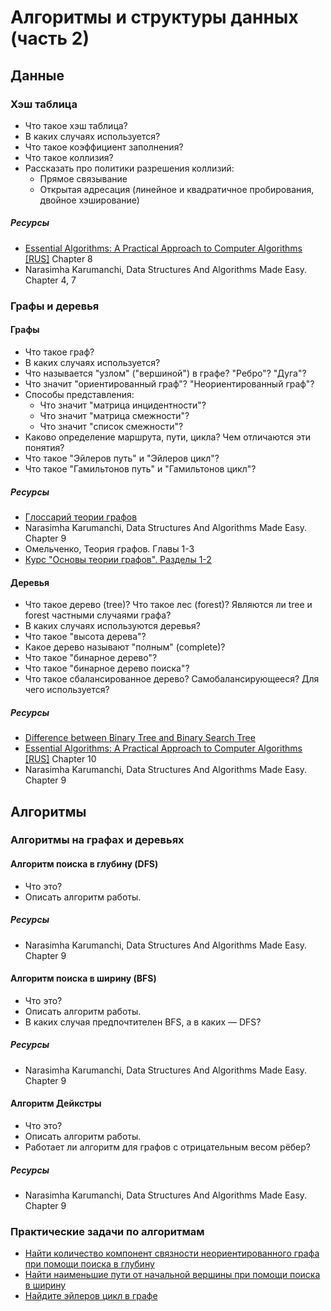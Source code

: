 # Алгоритмы и структуры данных (часть 2)

## Данные

### Хэш таблица

* Что такое хэш таблица?
* В каких случаях используется?
* Что такое коэффициент заполнения?
* Что такое коллизия?
* Рассказать про политики разрешения коллизий:
  * Прямое связывание
  * Открытая адресация (линейное и квадратичное пробирования, двойное хэширование)

##### Ресурсы
* [Essential Algorithms: A Practical Approach to Computer Algorithms](https://www.google.com/search?source=hp&ei=MZCJXu-dLZeDk74P6ciQuAo&q=essential+algorithms+a+practical+approach+&oq=essential+algorithms+a+practical+approach+&gs_lcp=CgZwc3ktYWIQAzICCAAyAggAMgYIABAWEB4yBggAEBYQHjIGCAAQFhAeMgYIABAWEB4yBggAEBYQHjoFCAAQgwE6BAgAEAo6CQgAEAoQRhD_AToECAAQDToFCAAQzQJKMggXEi4wZzkwZzEwN2cxMTBnMTA2ZzEwNmcxMDlnMTE3ZzExNmcxMTNnMTQ5ZzBnMTExSh0IGBIZMGcxZzFnMWcxZzFnMWcxZzFnMWczZzBnMlBHWN0hYI0saABwAHgAgAGtAYgBzAuSAQM4LjaYAQCgAQGqAQdnd3Mtd2l6&sclient=psy-ab&ved=0ahUKEwiv-uvj6NDoAhWXwcQBHWkkBKcQ4dUDCAc&uact=5) [[RUS]](https://www.google.com/search?ei=SpCJXsyKDPWJk74P7LeEIA&q=%D0%90%D0%BB%D0%B3%D0%BE%D1%80%D0%B8%D1%82%D0%BC%D1%8B.+%D0%A2%D0%B5%D0%BE%D1%80%D0%B8%D1%8F+%D0%B8+%D0%BF%D1%80%D0%B0%D0%BA%D1%82%D0%B8%D1%87%D0%B5%D1%81%D0%BA%D0%BE%D0%B5+%D0%BF%D1%80%D0%B8%D0%BC%D0%B5%D0%BD%D0%B5%D0%BD%D0%B8%D0%B5&oq=%D0%90%D0%BB%D0%B3%D0%BE%D1%80%D0%B8%D1%82%D0%BC%D1%8B.+%D0%A2%D0%B5%D0%BE%D1%80%D0%B8%D1%8F+%D0%B8+%D0%BF%D1%80%D0%B0%D0%BA%D1%82%D0%B8%D1%87%D0%B5%D1%81%D0%BA%D0%BE%D0%B5+%D0%BF%D1%80%D0%B8%D0%BC%D0%B5%D0%BD%D0%B5%D0%BD%D0%B8%D0%B5&gs_lcp=CgZwc3ktYWIQAzICCAAyAggAMgIIADIGCAAQFhAeMgYIABAWEB4yBggAEBYQHjIGCAAQFhAeOgQIABBDOgQIABAeSgoIFxIGMTItMTI4SggIGBIEMTItMlDZE1jZE2DNGWgAcAB4AIABcYgB2wGSAQMwLjKYAQCgAQKgAQGqAQdnd3Mtd2l6&sclient=psy-ab&ved=0ahUKEwjM18Dv6NDoAhX1xMQBHewbAQQQ4dUDCAw&uact=5) Chapter 8
* Narasimha Karumanchi, Data Structures And Algorithms Made Easy. Chapter 4, 7

### Графы и деревья

#### Графы

* Что такое граф?
* В каких случаях используется?
* Что называется "узлом" ("вершиной") в графе? "Ребро"? "Дуга"?
* Что значит "ориентированный граф"? "Неориентированный граф"?
* Способы представления:
  * Что значит "матрица инцидентности"?
  * Что значит "матрица смежности"?
  * Что значит "список смежности"?
* Каково определение маршрута, пути, цикла? Чем отличаются эти понятия?
* Что такое "Эйлеров путь" и "Эйлеров цикл"?
* Что такое "Гамильтонов путь" и "Гамильтонов цикл"?

##### Ресурсы
* [Глоссарий теории графов](https://ru.m.wikipedia.org/wiki/%D0%93%D0%BB%D0%BE%D1%81%D1%81%D0%B0%D1%80%D0%B8%D0%B9_%D1%82%D0%B5%D0%BE%D1%80%D0%B8%D0%B8_%D0%B3%D1%80%D0%B0%D1%84%D0%BE%D0%B2)
* Narasimha Karumanchi, Data Structures And Algorithms Made Easy. Chapter 9
* Омельченко, Теория графов. Главы 1-3
* [Курс "Основы теории графов". Разделы 1-2](https://stepik.org/126)

#### Деревья

* Что такое дерево (tree)? Что такое лес (forest)? Являются ли tree и forest частными случаями графа?
* В каких случаях используются деревья?
* Что такое "высота дерева"?
* Какое дерево называют "полным" (complete)?
* Что такое "бинарное дерево"?
* Что такое "бинарное дерево поиска"?
* Что такое сбалансированное дерево? Самобалансирующееся? Для чего используется?

##### Ресурсы
* [Difference between Binary Tree and Binary Search Tree](https://www.geeksforgeeks.org/difference-between-binary-tree-and-binary-search-tree/)
* [Essential Algorithms: A Practical Approach to Computer Algorithms](https://www.google.com/search?source=hp&ei=MZCJXu-dLZeDk74P6ciQuAo&q=essential+algorithms+a+practical+approach+&oq=essential+algorithms+a+practical+approach+&gs_lcp=CgZwc3ktYWIQAzICCAAyAggAMgYIABAWEB4yBggAEBYQHjIGCAAQFhAeMgYIABAWEB4yBggAEBYQHjoFCAAQgwE6BAgAEAo6CQgAEAoQRhD_AToECAAQDToFCAAQzQJKMggXEi4wZzkwZzEwN2cxMTBnMTA2ZzEwNmcxMDlnMTE3ZzExNmcxMTNnMTQ5ZzBnMTExSh0IGBIZMGcxZzFnMWcxZzFnMWcxZzFnMWczZzBnMlBHWN0hYI0saABwAHgAgAGtAYgBzAuSAQM4LjaYAQCgAQGqAQdnd3Mtd2l6&sclient=psy-ab&ved=0ahUKEwiv-uvj6NDoAhWXwcQBHWkkBKcQ4dUDCAc&uact=5) [[RUS]](https://www.google.com/search?ei=SpCJXsyKDPWJk74P7LeEIA&q=%D0%90%D0%BB%D0%B3%D0%BE%D1%80%D0%B8%D1%82%D0%BC%D1%8B.+%D0%A2%D0%B5%D0%BE%D1%80%D0%B8%D1%8F+%D0%B8+%D0%BF%D1%80%D0%B0%D0%BA%D1%82%D0%B8%D1%87%D0%B5%D1%81%D0%BA%D0%BE%D0%B5+%D0%BF%D1%80%D0%B8%D0%BC%D0%B5%D0%BD%D0%B5%D0%BD%D0%B8%D0%B5&oq=%D0%90%D0%BB%D0%B3%D0%BE%D1%80%D0%B8%D1%82%D0%BC%D1%8B.+%D0%A2%D0%B5%D0%BE%D1%80%D0%B8%D1%8F+%D0%B8+%D0%BF%D1%80%D0%B0%D0%BA%D1%82%D0%B8%D1%87%D0%B5%D1%81%D0%BA%D0%BE%D0%B5+%D0%BF%D1%80%D0%B8%D0%BC%D0%B5%D0%BD%D0%B5%D0%BD%D0%B8%D0%B5&gs_lcp=CgZwc3ktYWIQAzICCAAyAggAMgIIADIGCAAQFhAeMgYIABAWEB4yBggAEBYQHjIGCAAQFhAeOgQIABBDOgQIABAeSgoIFxIGMTItMTI4SggIGBIEMTItMlDZE1jZE2DNGWgAcAB4AIABcYgB2wGSAQMwLjKYAQCgAQKgAQGqAQdnd3Mtd2l6&sclient=psy-ab&ved=0ahUKEwjM18Dv6NDoAhX1xMQBHewbAQQQ4dUDCAw&uact=5) Chapter 10
* Narasimha Karumanchi, Data Structures And Algorithms Made Easy. Chapter 9

## Алгоритмы

### Алгоритмы на графах и деревьях

#### Алгоритм поиска в глубину (DFS)

* Что это?
* Описать алгоритм работы.

##### Ресурсы
* Narasimha Karumanchi, Data Structures And Algorithms Made Easy. Chapter 9

#### Алгоритм поиска в ширину (BFS)

* Что это?
* Описать алгоритм работы.
* В каких случая предпочтителен BFS, а в каких — DFS?

##### Ресурсы
* Narasimha Karumanchi, Data Structures And Algorithms Made Easy. Chapter 9

#### Алгоритм Дейкстры

* Что это?
* Описать алгоритм работы.
* Работает ли алгоритм для графов с отрицательным весом рёбер?

##### Ресурсы
* Narasimha Karumanchi, Data Structures And Algorithms Made Easy. Chapter 9

### Практические задачи по алгоритмам

* [Найти количество компонент связности неориентированного графа при помощи поиска в глубину](https://stepik.org/lesson/9934/step/9?unit=10930)
* [Найти наименьшие пути от начальной вершины при помощи поиска в ширину](https://stepik.org/lesson/9934/step/16?unit=10930)
* [Найдите эйлеров цикл в графе](https://stepik.org/lesson/10765/step/12?unit=10933)
